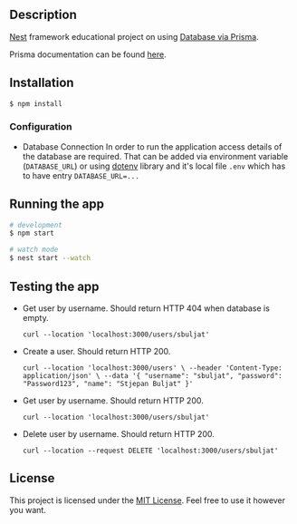 ## Description

[Nest](https://github.com/nestjs/nest) framework educational project on using [Database via Prisma](https://docs.nestjs.com/recipes/prisma).

Prisma documentation can be found [here](https://www.prisma.io/docs/getting-started/quickstart).

## Installation

```bash
$ npm install
```

### Configuration

- Database Connection
  In order to run the application access details of the database are required. That can be added via environment variable (`DATABASE_URL`) or using [dotenv](https://github.com/motdotla/dotenv) library and it's local file `.env` which has to have entry `DATABASE_URL=...`

## Running the app

```bash
# development
$ npm start

# watch mode
$ nest start --watch
```

## Testing the app

- Get user by username. Should return HTTP 404 when database is empty.

  `curl --location 'localhost:3000/users/sbuljat'`

- Create a user. Should return HTTP 200.

  `curl --location 'localhost:3000/users' \
--header 'Content-Type: application/json' \
--data '{
    "username": "sbuljat",
    "password": "Password123",
    "name": "Stjepan Buljat"
}'`

- Get user by username. Should return HTTP 200.

  `curl --location 'localhost:3000/users/sbuljat'`

- Delete user by username. Should return HTTP 200.

  `curl --location --request DELETE 'localhost:3000/users/sbuljat'`

## License

This project is licensed under the [MIT License](https://opensource.org/licenses/MIT). Feel free to use it however you want.
